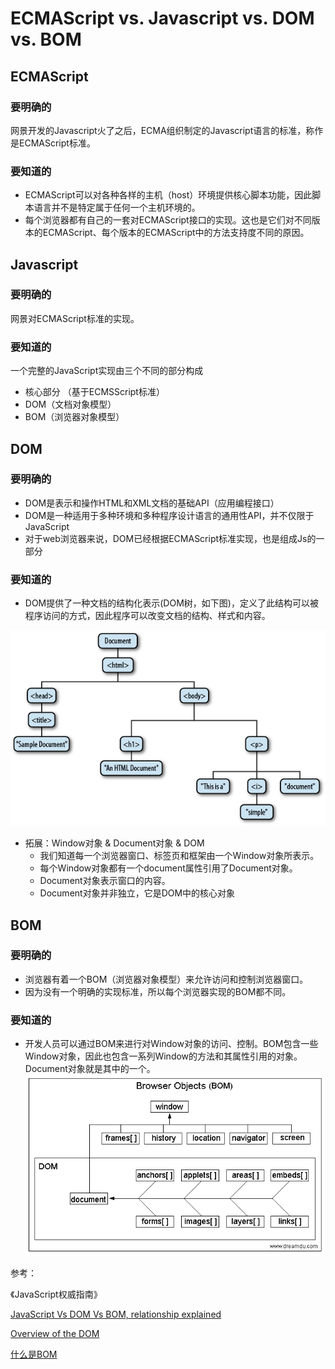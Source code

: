 # ECMAScript vs. Javascript vs. DOM vs. BOM
## ECMAScript
### 要明确的
网景开发的Javascript火了之后，ECMA组织制定的Javascript语言的标准，称作是ECMAScript标准。

### 要知道的
- ECMAScript可以对各种各样的主机（host）环境提供核心脚本功能，因此脚本语言并不是特定属于任何一个主机环境的。
- 每个浏览器都有自己的一套对ECMAScript接口的实现。这也是它们对不同版本的ECMAScript、每个版本的ECMAScript中的方法支持度不同的原因。

## Javascript
### 要明确的
网景对ECMAScript标准的实现。

### 要知道的
一个完整的JavaScript实现由三个不同的部分构成

- 核心部分 （基于ECMSScript标准）
- DOM（文档对象模型）
- BOM（浏览器对象模型）

## DOM
### 要明确的
- DOM是表示和操作HTML和XML文档的基础API（应用编程接口）
- DOM是一种适用于多种环境和多种程序设计语言的通用性API，并不仅限于JavaScript
- 对于web浏览器来说，DOM已经根据ECMAScript标准实现，也是组成Js的一部分

### 要知道的
- DOM提供了一种文档的结构化表示(DOM树，如下图)，定义了此结构可以被程序访问的方式，因此程序可以改变文档的结构、样式和内容。

![DOM tree](images/dom_tree.png)
- 拓展：Window对象 & Document对象 & DOM
    - 我们知道每一个浏览器窗口、标签页和框架由一个Window对象所表示。
    - 每个Window对象都有一个document属性引用了Document对象。
    - Document对象表示窗口的内容。
    - Document对象并非独立，它是DOM中的核心对象

## BOM
### 要明确的
- 浏览器有着一个BOM（浏览器对象模型）来允许访问和控制浏览器窗口。
- 因为没有一个明确的实现标准，所以每个浏览器实现的BOM都不同。

### 要知道的
- 开发人员可以通过BOM来进行对Window对象的访问、控制。BOM包含一些Window对象，因此也包含一系列Window的方法和其属性引用的对象。Document对象就是其中的一个。
![BOM](images/bom.png)

>
参考：

《JavaScript权威指南》

[JavaScript Vs DOM Vs BOM, relationship explained](https://vkanakaraj.wordpress.com/2009/12/18/javascript-vs-dom-vs-bom-relationship-explained/)

[Overview of the DOM](https://www.safaribooksonline.com/library/view/javascript-the-definitive/9781449393854/ch15s01.html)

[什么是BOM](http://www.dreamdu.com/javascript/what_is_bom/)

>